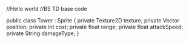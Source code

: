 //Hello world
//BS TD base code

public class Tower : Sprite
{
private Texture2D texture;
private Vector position;
private int cost;
private float range;
private float attackSpeed;
private String damageType;
}
